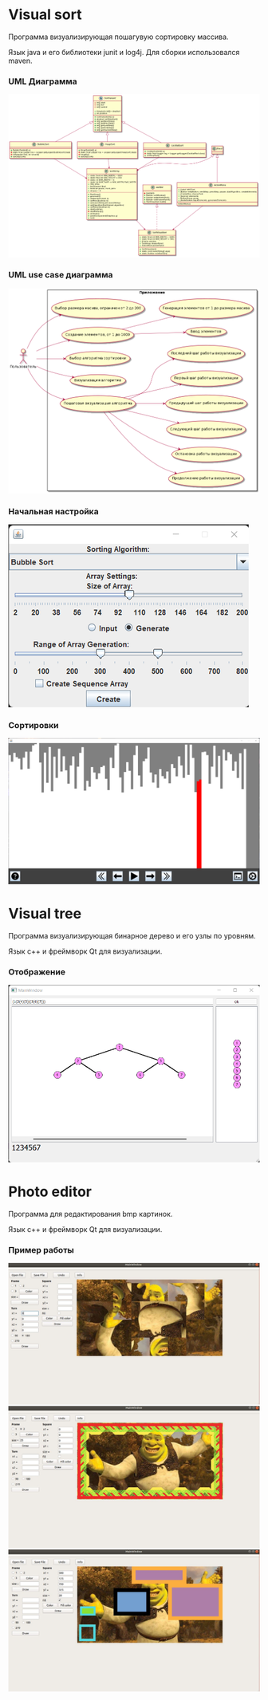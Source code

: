 # Visual sort

Программа визуализирующая пошагувую сортировку массива.

Язык java и его библиотеки junit и log4j. Для сборки использовался maven.

### UML Диаграмма
![Image alt](https://github.com/zipzap666/resume/blob/main/visual%20sort/uml.png)

### UML use case диаграмма
![Image alt](https://github.com/zipzap666/resume/blob/main/visual%20sort/uml_use_case.png)

### Начальная настройка
![Image alt](https://github.com/zipzap666/resume/blob/main/visual%20sort/options.png)

### Сортировки
![Image alt](https://github.com/zipzap666/resume/blob/main/visual%20sort/sort.png)


# Visual tree

Программа визуализирующая бинарное дерево и его узлы по уровням.

Язык c++ и фреймворк Qt для визуализации.

### Отображение 
![Image alt](https://github.com/zipzap666/resume/blob/main/visual%20tree/tree.png)


# Photo editor 

Программа для редактирования bmp картинок.

Язык c++ и фреймворк Qt для визуализации.

### Пример работы
![Image alt](https://github.com/zipzap666/resume/blob/main/photo%20editor/1.jpg)
![Image alt](https://github.com/zipzap666/resume/blob/main/photo%20editor/2.jpg)
![Image alt](https://github.com/zipzap666/resume/blob/main/photo%20editor/3.jpg)

